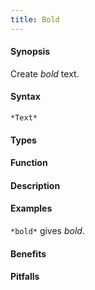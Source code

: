 ```yaml
---
title: Bold
---
```


#### Synopsis

Create *bold* text.

#### Syntax

``````
*Text*
``````

#### Types

#### Function

#### Description

#### Examples

`*bold*` gives *bold*.

#### Benefits

#### Pitfalls

